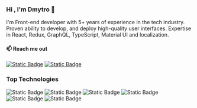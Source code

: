 ### Hi , I'm Dmytro 👋

I'm Front-end developer with 5+ years of experience in the tech industry. Proven ability to develop, and deploy high-quality user interfaces. Expertise in React, Redux, GraphQL, TypeScript,  Material UI and localization.



#### :mailbox: Reach me out

[![Static Badge](https://img.shields.io/badge/Dmytro%20Andrushko-%230a66c2?logo=linkedin)](https://www.linkedin.com/in/dmytro-andrushko-03419120a/)
[![Static Badge](https://img.shields.io/badge/Dmytro%20Andrushko-%23fa4549?logo=gmail&logoColor=%23ffffff)](mailto:andrushkodima@gmail.com)



### Top Technologies
![Static Badge](https://img.shields.io/badge/Javascript-%23fa4549?style=for-the-badge&logo=javascript&labelColor=%2320232a&color=%23F7DF1E)
![Static Badge](https://img.shields.io/badge/React-red?style=for-the-badge&logo=react&labelColor=%2320232a&color=%2361dafb)
![Static Badge](https://img.shields.io/badge/Typescript-%23fa4549?style=for-the-badge&logo=typescript&labelColor=%2320232a&color=%233178C6)
![Static Badge](https://img.shields.io/badge/graphql-%23fa4549?style=for-the-badge&logo=graphql&logoColor=%23E10098&labelColor=%2320232a&color=%23E10098)
![Static Badge](https://img.shields.io/badge/mui-%230072E5?style=for-the-badge&logo=mui&labelColor=%2320232a&color=%230072E5)
![Static Badge](https://img.shields.io/badge/nodejs-%230072E5?style=for-the-badge&logo=nodedotjs&labelColor=%2320232a&color=%23026e00)



